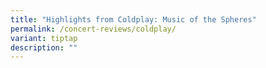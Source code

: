 ```yaml
---
title: "Highlights from Coldplay: Music of the Spheres"
permalink: /concert-reviews/coldplay/
variant: tiptap
description: ""
---
```

<p></p>